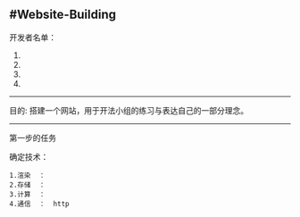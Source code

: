 #Website-Building
--------------------------------------

开发者名单：

  1.
  2.
  3.
  4.

------------------------------------

目的:
  搭建一个网站，用于开法小组的练习与表达自己的一部分理念。
  
------------------------------------
第一步的任务

  确定技术：  
  
    1.渲染  ：
    2.存储  ：
    3.计算  ：
    4.通信  ：  http

